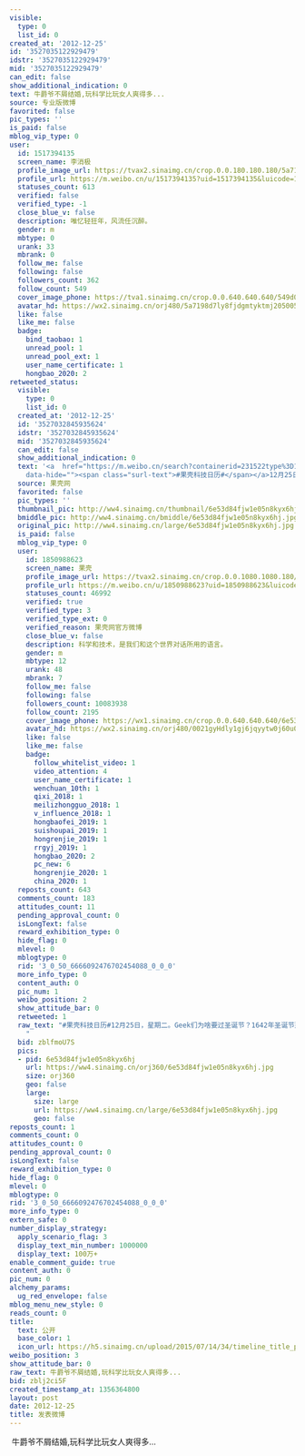 ```yaml
---
visible:
  type: 0
  list_id: 0
created_at: '2012-12-25'
id: '3527035122929479'
idstr: '3527035122929479'
mid: '3527035122929479'
can_edit: false
show_additional_indication: 0
text: 牛爵爷不屑结婚,玩科学比玩女人爽得多...
source: 专业版微博
favorited: false
pic_types: ''
is_paid: false
mblog_vip_type: 0
user:
  id: 1517394135
  screen_name: 李消极
  profile_image_url: https://tvax2.sinaimg.cn/crop.0.0.180.180.180/5a7198d7ly8fjdgmtyktmj20500500so.jpg?KID=imgbed,tva&Expires=1606399768&ssig=C9A643v00r
  profile_url: https://m.weibo.cn/u/1517394135?uid=1517394135&luicode=10000011&lfid=2304131517394135_-_WEIBO_SECOND_PROFILE_WEIBO
  statuses_count: 613
  verified: false
  verified_type: -1
  close_blue_v: false
  description: 唯忆轻狂年，风流任沉醉。
  gender: m
  mbtype: 0
  urank: 33
  mbrank: 0
  follow_me: false
  following: false
  followers_count: 362
  follow_count: 549
  cover_image_phone: https://tva1.sinaimg.cn/crop.0.0.640.640.640/549d0121tw1egm1kjly3jj20hs0hsq4f.jpg
  avatar_hd: https://wx2.sinaimg.cn/orj480/5a7198d7ly8fjdgmtyktmj20500500so.jpg
  like: false
  like_me: false
  badge:
    bind_taobao: 1
    unread_pool: 1
    unread_pool_ext: 1
    user_name_certificate: 1
    hongbao_2020: 2
retweeted_status:
  visible:
    type: 0
    list_id: 0
  created_at: '2012-12-25'
  id: '3527032845935624'
  idstr: '3527032845935624'
  mid: '3527032845935624'
  can_edit: false
  show_additional_indication: 0
  text: '<a  href="https://m.weibo.cn/search?containerid=231522type%3D1%26t%3D10%26q%3D%23%E6%9E%9C%E5%A3%B3%E7%A7%91%E6%8A%80%E6%97%A5%E5%8E%86%23&isnewpage=1&luicode=10000011&lfid=2304131517394135_-_WEIBO_SECOND_PROFILE_WEIBO"
    data-hide=""><span class="surl-text">#果壳科技日历#</span></a>12月25日，星期二。Geek们为啥要过圣诞节？1642年圣诞节那一天（按英国当时采用的儒略历），艾萨克·牛顿出生了！牛顿的一生是天才的一生，战斗的一生，也是孤独的一生，一辈子没有朋友，也没有结过婚，很可能到死都是处男。自然与自然的法则藏匿于黑夜之中，之后，就有了牛顿！ '
  source: 果壳网
  favorited: false
  pic_types: ''
  thumbnail_pic: http://ww4.sinaimg.cn/thumbnail/6e53d84fjw1e05n8kyx6hj.jpg
  bmiddle_pic: http://ww4.sinaimg.cn/bmiddle/6e53d84fjw1e05n8kyx6hj.jpg
  original_pic: http://ww4.sinaimg.cn/large/6e53d84fjw1e05n8kyx6hj.jpg
  is_paid: false
  mblog_vip_type: 0
  user:
    id: 1850988623
    screen_name: 果壳
    profile_image_url: https://tvax2.sinaimg.cn/crop.0.0.1080.1080.180/0021gyHdly1gj6jqyytw0j60u00u014r02.jpg?KID=imgbed,tva&Expires=1606399768&ssig=iokrGTp1W9
    profile_url: https://m.weibo.cn/u/1850988623?uid=1850988623&luicode=10000011&lfid=2304131517394135_-_WEIBO_SECOND_PROFILE_WEIBO
    statuses_count: 46992
    verified: true
    verified_type: 3
    verified_type_ext: 0
    verified_reason: 果壳网官方微博
    close_blue_v: false
    description: 科学和技术，是我们和这个世界对话所用的语言。
    gender: m
    mbtype: 12
    urank: 48
    mbrank: 7
    follow_me: false
    following: false
    followers_count: 10083938
    follow_count: 2195
    cover_image_phone: https://wx1.sinaimg.cn/crop.0.0.640.640.640/6e53d84fly1ff6t06qxqkj20yi0yi77d.jpg
    avatar_hd: https://wx2.sinaimg.cn/orj480/0021gyHdly1gj6jqyytw0j60u00u014r02.jpg
    like: false
    like_me: false
    badge:
      follow_whitelist_video: 1
      video_attention: 4
      user_name_certificate: 1
      wenchuan_10th: 1
      qixi_2018: 1
      meilizhongguo_2018: 1
      v_influence_2018: 1
      hongbaofei_2019: 1
      suishoupai_2019: 1
      hongrenjie_2019: 1
      rrgyj_2019: 1
      hongbao_2020: 2
      pc_new: 6
      hongrenjie_2020: 1
      china_2020: 1
  reposts_count: 643
  comments_count: 183
  attitudes_count: 11
  pending_approval_count: 0
  isLongText: false
  reward_exhibition_type: 0
  hide_flag: 0
  mlevel: 0
  mblogtype: 0
  rid: '3_0_50_6666092476702454088_0_0_0'
  more_info_type: 0
  content_auth: 0
  pic_num: 1
  weibo_position: 2
  show_attitude_bar: 0
  retweeted: 1
  raw_text: "#果壳科技日历#12月25日，星期二。Geek们为啥要过圣诞节？1642年圣诞节那一天（按英国当时采用的儒略历），艾萨克·牛顿出生了！牛顿的一生是天才的一生，战斗的一生，也是孤独的一生，一辈子没有朋友，也没有结过婚，很可能到死都是处男。自然与自然的法则藏匿于黑夜之中，之后，就有了牛顿！
    ​​​"
  bid: zblfmoU7S
  pics:
  - pid: 6e53d84fjw1e05n8kyx6hj
    url: https://ww4.sinaimg.cn/orj360/6e53d84fjw1e05n8kyx6hj.jpg
    size: orj360
    geo: false
    large:
      size: large
      url: https://ww4.sinaimg.cn/large/6e53d84fjw1e05n8kyx6hj.jpg
      geo: false
reposts_count: 1
comments_count: 0
attitudes_count: 0
pending_approval_count: 0
isLongText: false
reward_exhibition_type: 0
hide_flag: 0
mlevel: 0
mblogtype: 0
rid: '3_0_50_6666092476702454088_0_0_0'
more_info_type: 0
extern_safe: 0
number_display_strategy:
  apply_scenario_flag: 3
  display_text_min_number: 1000000
  display_text: 100万+
enable_comment_guide: true
content_auth: 0
pic_num: 0
alchemy_params:
  ug_red_envelope: false
mblog_menu_new_style: 0
reads_count: 0
title:
  text: 公开
  base_color: 1
  icon_url: https://h5.sinaimg.cn/upload/2015/07/14/34/timeline_title_public_default.png
weibo_position: 3
show_attitude_bar: 0
raw_text: 牛爵爷不屑结婚,玩科学比玩女人爽得多...
bid: zblj2ci5F
created_timestamp_at: 1356364800
layout: post
date: 2012-12-25
title: 发表微博
---
```


![]()
牛爵爷不屑结婚,玩科学比玩女人爽得多...
